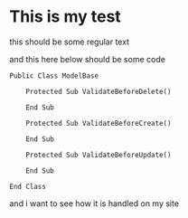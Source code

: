# This is my test #
this should be some regular text

and this here below should be some code
	
	Public Class ModelBase

	    Protected Sub ValidateBeforeDelete()
	
	    End Sub
	
	    Protected Sub ValidateBeforeCreate()
	
	    End Sub
	
	    Protected Sub ValidateBeforeUpdate()
	
	    End Sub

	End Class

and i want to see how it is handled on my site